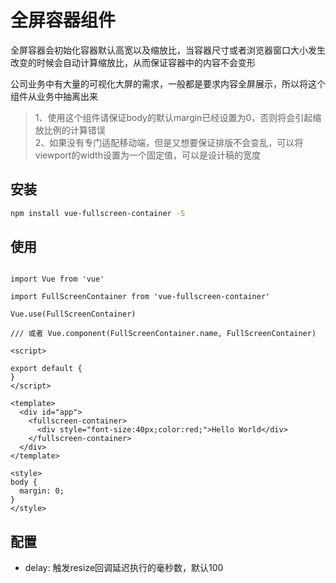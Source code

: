 # 全屏容器组件

全屏容器会初始化容器默认高宽以及缩放比，当容器尺寸或者浏览器窗口大小发生改变的时候会自动计算缩放比，从而保证容器中的内容不会变形

公司业务中有大量的可视化大屏的需求，一般都是要求内容全屏展示，所以将这个组件从业务中抽离出来

> 1、使用这个组件请保证body的默认margin已经设置为0，否则将会引起缩放比例的计算错误\
2、如果没有专门适配移动端，但是又想要保证排版不会变乱，可以将viewport的width设置为一个固定值，可以是设计稿的宽度

## 安装

```bash
npm install vue-fullscreen-container -S
```

## 使用
```

import Vue from 'vue'

import FullScreenContainer from 'vue-fullscreen-container'

Vue.use(FullScreenContainer)

/// 或者 Vue.component(FullScreenContainer.name, FullScreenContainer)

```

```
<script>

export default {
}
</script>

<template>
  <div id="app">
    <fullscreen-container>
      <div style="font-size:40px;color:red;">Hello World</div>
    </fullscreen-container>
  </div>
</template>

<style>
body {
  margin: 0;
}
</style>
```

## 配置

* delay: 触发resize回调延迟执行的毫秒数，默认100

